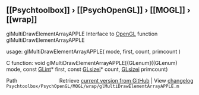 ## [[Psychtoolbox]] &#8250; [[PsychOpenGL]] &#8250; [[MOGL]] &#8250; [[wrap]]

glMultiDrawElementArrayAPPLE  Interface to [OpenGL](OpenGL) function glMultiDrawElementArrayAPPLE  
  
usage:  glMultiDrawElementArrayAPPLE( mode, first, count, primcount )  
  
C function:  void glMultiDrawElementArrayAPPLE[(GLenum]((GLenum) mode, const [GLint](GLint)\* first, const [GLsizei](GLsizei)\* count, [GLsizei](GLsizei) primcount)  




<div class="code_header" style="text-align:right;">
  <span style="float:left;">Path&nbsp;&nbsp;</span> <span class="counter">Retrieve <a href=
  "https://raw.github.com/Psychtoolbox-3/Psychtoolbox-3/beta/Psychtoolbox/PsychOpenGL/MOGL/wrap/glMultiDrawElementArrayAPPLE.m">current version from GitHub</a> | View <a href=
  "https://github.com/Psychtoolbox-3/Psychtoolbox-3/commits/beta/Psychtoolbox/PsychOpenGL/MOGL/wrap/glMultiDrawElementArrayAPPLE.m">changelog</a></span>
</div>
<div class="code">
  <code>Psychtoolbox/PsychOpenGL/MOGL/wrap/glMultiDrawElementArrayAPPLE.m</code>
</div>

